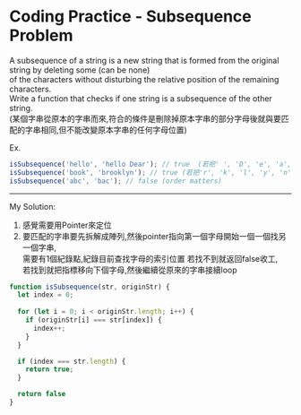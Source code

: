 # Coding Practice - Subsequence Problem

A subsequence of a string is a new string that is formed from the original string by deleting some (can be none)  
of the characters without disturbing the relative position of the remaining characters.  
Write a function that checks if one string is a subsequence of the other string.  
(某個字串從原本的字串而來,符合的條件是刪除掉原本字串的部分字母後就與要匹配的字串相同,但不能改變原本字串的任何字母位置)

Ex.

```javascript
isSubsequence('hello', 'hello Dear'); // true  (若把' ', 'D', 'e', 'a', 'r' 刪除後所剩的剛好就是 'hello')
isSubsequence('book', 'brooklyn'); // true (若把'r', 'k', 'l', 'y', 'n' 刪除後所剩的剛好就是 'book')
isSubsequence('abc', 'bac'); // false (order matters)
```

---
My Solution:

1. 感覺需要用Pointer來定位
2. 要匹配的字串要先拆解成陣列,然後pointer指向第一個字母開始一個一個找另一個字串,  
   需要有1個紀錄點,紀錄目前查找字母的索引位置
   若找不到就返回false收工,  
   若找到就把指標移向下個字母,然後繼續從原來的字串接續loop

```javascript
function isSubsequence(str, originStr) {
  let index = 0;
  
  for (let i = 0; i < originStr.length; i++) {
    if (originStr[i] === str[index]) {
      index++;
    }
  }

  if (index === str.length) {
    return true;
  }

  return false
}
```
